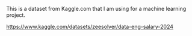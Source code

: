 This is a dataset from Kaggle.com that I am using for a machine learning project.

https://www.kaggle.com/datasets/zeesolver/data-eng-salary-2024
